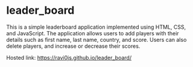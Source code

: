 # leader_board
This is a simple leaderboard application implemented using HTML, CSS, and JavaScript. The application allows users to add players with their details such as first name, last name, country, and score. Users can also delete players, and increase or decrease their scores.

Hosted link: https://ravi0js.github.io/leader_board/
